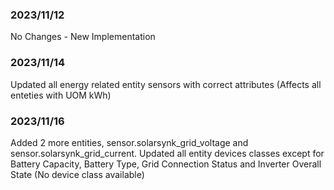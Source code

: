 ### 2023/11/12
No Changes - New Implementation

### 2023/11/14
Updated all energy related entity sensors with correct attributes (Affects all enteties with UOM kWh)

### 2023/11/16
Added 2 more entities, sensor.solarsynk_grid_voltage and sensor.solarsynk_grid_current.
Updated all entity devices classes except for Battery Capacity, Battery Type, Grid Connection Status and Inverter Overall State (No device class available)


